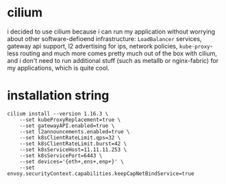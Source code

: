 # cilium
i decided to use cilium because i can run my application without worrying about other software-defioend infrastructure: `LoadBalancer` services, gateway api support, l2 advertising for ips, network policies, `kube-proxy`-less routing and much more comes pretty much out of the box with cilium, and i don't need to run additional stuff (such as metallb or nginx-fabric) for my applications, which is quite cool.

# installation string
```
cilium install --version 1.16.3 \
    --set kubeProxyReplacement=true \
    --set gatewayAPI.enabled=true \
    --set l2announcements.enabled=true \
    --set k8sClientRateLimit.qps=32 \
    --set k8sClientRateLimit.burst=42 \
    --set k8sServiceHost=11.11.11.253 \
    --set k8sServicePort=6443 \
    --set devices='{eth+,ens+,enp+}' \
    --set envoy.securityContext.capabilities.keepCapNetBindService=true
```